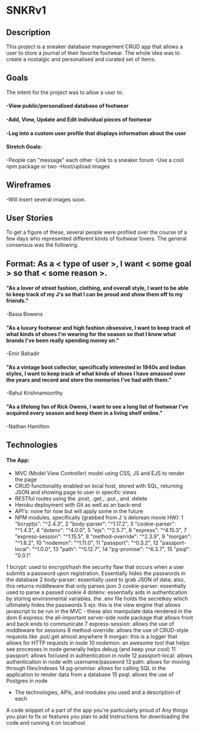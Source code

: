 # SNKRv1
## Description
This project is a sneaker database management CRUD app that allows a user to store a journal of their favorite footwear. The whole idea was to create a nostalgic and personalised and curated set of items.

## Goals
The intent for the project was to allow a user to:
#### -View public/personalised database of footwear
#### -Add, View, Update and Edit individual pieces of footwear
#### -Log into a custom user profile that displays information about the user

#### Stretch Goals:
-People can "message" each other
-Link to a sneaker forum
-Use a cool npm package or two
-Host/upload images

## Wireframes
-Will insert several images soon.

## User Stories
To get a figure of these, several people were profiled over the course of a few days who represented different kinds of footwear lovers. The general consensus was the following.
## Format: As a < type of user >, I want < some goal > so that < some reason >.

#### "As a lover of street fashion, clothing, and overall style, I want to be able to keep track of my J's so that I can be proud and show them off to my friends."
-Basia Bowens

#### "As a luxury footwear and high fashion obsessive, I want to keep track of what kinds of shoes I'm wearing for the season so that I know what brands I've been really spending money on."
-Emir Bahadir

#### "As a vintage boot collector, specifically interested in 1940s and Indian styles, I want to keep track of what kinds of shoes I have amassed over the years and record and store the memories I've had with them."
-Rahul Krishnamoorthy

#### "As a lifelong fan of Rick Owens, I want to see a long list of footwear I've acquired every season and keep them in a living shelf online."
-Nathan Hamilton

## Technologies
#### The App:
- MVC (Model View Controller) model using CSS, JS and EJS to render the page
- CRUD functionality enabled on local host, stored with SQL, returning JSON and showing page to user in specific views
- RESTful routes using the .post, .get., .put., and .delete
- Heroku deployment with Git as well as an back-end
- API's: none for now but will apply some in the future
- NPM modules, specifically (grabbed from J.'s delorean movie HW):
    1 "bcryptjs": "^2.4.3",
    2 "body-parser": "^1.17.2",
    3 "cookie-parser": "^1.4.3",
    4 "dotenv": "^4.0.0",
    5 "ejs": "^2.5.7",
    6 "express": "^4.15.3",
    7 "express-session": "^1.15.5",
    8 "method-override": "^2.3.9",
    9 "morgan": "^1.8.2",
    10 "nodemon": "^1.11.0",
    11 "passport": "^0.3.2",
    12 "passport-local": "^1.0.0",
    13 "path": "^0.12.7",
    14 "pg-promise": "^6.3.7",
    15 "psql": "0.0.1"
    
1 bcrypt: used to encrypt/hash the security flaw that occurs when a user submits a password upon registration. Essentially hides the passwords in the database
2 body-parser: essentially used to grab JSON of data; also, this returns middleware that only parses json
3 cookie-parser: essentially used to parse a passed cookie
4 dotenv: essentially aids in authentication by storing environmental variables. the .env file holds the secretkey which ultimately hides the passwords
5 ejs: this is the view engine that allows javascript to be run in the MVC - these also manipulate data rendered in the dom
6 express: the all-important server-side node package that allows front and back ends to communicate
7 express-session: allows the use of middleware for sessions
8 method-override: allows the use of CRUD-style requests like .put/.get almost anywhere
9 morgan: this is a logger that allows for HTTP requests in node
10 nodemon: an awesome tool that helps see processes in node generally helps debug (and keep your cool)
11 passport: allows for/used in authentication in node
12 passport-local: allows authentication in node with username/password 
13 path: allows for moving through files/indexes
14 pg-promise: allows for calling SQL in the application to render data from a database
15 psql: allows the use of Postgres in node

- The technologies, APIs, and modules you used and a description of each


A code snippet of a part of the app you're particularly proud of
Any things you plan to fix or features you plan to add
Instructions for downloading the code and running it on localhost